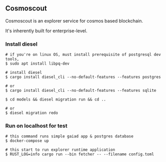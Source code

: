 ## Cosmoscout
Cosmoscout is an explorer service for cosmos based blockchain.

It's inherently built for enterprise-level.

### Install diesel
```shell
# if you're on linux OS, must install prerequisite of postgresql dev tools,
$ sudo apt install libpq-dev

# install diesel
$ cargo install diesel_cli --no-default-features --features postgres

# or 
$ cargo install diesel_cli --no-default-features --features sqlite

$ cd models && diesel migration run && cd ..

# or
$ diesel migration redo
```

### Run on localhost for test
```shell
# this command runs simple gaiad app & postgres database
$ docker-compose up

# this start to run explorer runtime application
$ RUST_LOG=info cargo run --bin fetcher -- --filename config.toml
```